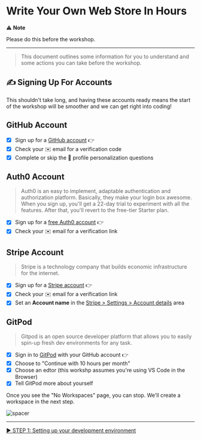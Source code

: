 # Write Your Own Web Store In Hours

⚠️ **Note**

Please do this before the workshop.

---

> This document outlines some information for you to understand and some actions you can take before the workshop.

## ✍️ Signing Up For Accounts

This shouldn't take long, and having these accounts ready means the start of the workshop will be smoother and we can get right into coding!

## GitHub Account

- [x] Sign up for a [GitHub account](https://ben.sc/github-signup) 👉
- [x] Check your ✉️ email for a verification code
- [x] Complete or skip the 🙋 profile personalization questions

## Auth0 Account

> Auth0 is an easy to implement, adaptable authentication and authorization platform. Basically, they make your login box awesome. When you sign up, you'll get a 22-day trial to experiment with all the features. After that, you'll revert to the free-tier Starter plan.

- [x] Sign up for a [free Auth0 account](https://ben.sc/auth0-signup) 👉
- [x] Check your ✉️ email for a verification link

## Stripe Account

> Stripe is a technology company that builds economic infrastructure for the internet.

- [x] Sign up for a [Stripe account](https://ben.sc/stripe-signup) 👉
- [x] Check your ✉️ email for a verification link
- [x] Set an **Account name** in the [Stripe > Settings > Account details](https://dashboard.stripe.com/account) area

## GitPod

> Gitpod is an open source developer platform that allows you to easily spin-up fresh dev environments for any task.

- [x] Sign in to [GitPod](https://gitpod.io/) with your GitHub account 👉
- [x] Choose to "Continue with 10 hours per month"
- [x] Choose an edtor (this workshp assumes you're using VS Code in the Browser)
- [x] Tell GitPod more about yourself

Once you see the "No Workspaces" page, you can stop. We'll create a workspace in the next step.

![spacer](workshop-assets/readme-images/spacer.png)

---

[▶️ STEP 1: Setting up your development environment](./STEP-1-DEVELOPMENT-ENVIRONMENT.md)
